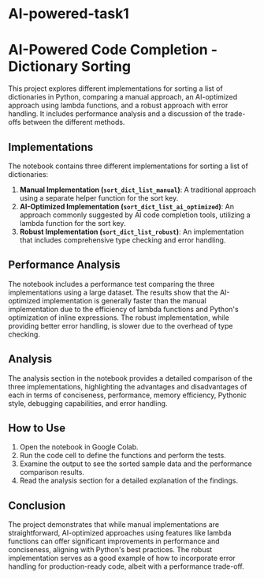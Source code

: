 # AI-powered-task1

# AI-Powered Code Completion - Dictionary Sorting

This project explores different implementations for sorting a list of dictionaries in Python, comparing a manual approach, an AI-optimized approach using lambda functions, and a robust approach with error handling. It includes performance analysis and a discussion of the trade-offs between the different methods.

## Implementations

The notebook contains three different implementations for sorting a list of dictionaries:

1.  **Manual Implementation (`sort_dict_list_manual`)**: A traditional approach using a separate helper function for the sort key.
2.  **AI-Optimized Implementation (`sort_dict_list_ai_optimized`)**: An approach commonly suggested by AI code completion tools, utilizing a lambda function for the sort key.
3.  **Robust Implementation (`sort_dict_list_robust`)**: An implementation that includes comprehensive type checking and error handling.

## Performance Analysis

The notebook includes a performance test comparing the three implementations using a large dataset. The results show that the AI-optimized implementation is generally faster than the manual implementation due to the efficiency of lambda functions and Python's optimization of inline expressions. The robust implementation, while providing better error handling, is slower due to the overhead of type checking.

## Analysis

The analysis section in the notebook provides a detailed comparison of the three implementations, highlighting the advantages and disadvantages of each in terms of conciseness, performance, memory efficiency, Pythonic style, debugging capabilities, and error handling.

## How to Use

1.  Open the notebook in Google Colab.
2.  Run the code cell to define the functions and perform the tests.
3.  Examine the output to see the sorted sample data and the performance comparison results.
4.  Read the analysis section for a detailed explanation of the findings.

## Conclusion

The project demonstrates that while manual implementations are straightforward, AI-optimized approaches using features like lambda functions can offer significant improvements in performance and conciseness, aligning with Python's best practices. The robust implementation serves as a good example of how to incorporate error handling for production-ready code, albeit with a performance trade-off.
